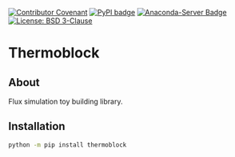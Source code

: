 [![Contributor Covenant](https://img.shields.io/badge/Contributor%20Covenant-2.1-4baaaa.svg)](CODE_OF_CONDUCT.md)
[![PyPI badge](http://img.shields.io/pypi/v/thermoblock.svg)](https://pypi.python.org/pypi/thermoblock)
[![Anaconda-Server Badge](https://anaconda.org/physicscore/thermoblock/badges/version.svg)](https://anaconda.org/physicscore/thermoblock)
[![License: BSD 3-Clause](https://img.shields.io/badge/License-BSD%203--Clause-blue.svg)](LICENSE)

# Thermoblock

## About

Flux simulation toy building library.

## Installation

```sh
python -m pip install thermoblock
```


<!-- # Legacy Alart‼️
This repository is being renovated...! 🚧👷‍♂️ Coming soon!

# What can I do with this?

This program is for simulating the heat flux of solid stuff or any stuff...
It can be used for any material if the user updates some information of new material and make a form by an equation.
Users may calculate any flux if they modify the formula in the main module containing the physical engine.

You can adjust specific heat conductivity capacity and density to the material u made in the program. (or another physical character u need.)

The basic materials are iron and copper. Users can use the information of those two material. And User can add other information needed for simulation by the UI, or just typing in the program.


# Physical Idea of the Program.
The main idea is to split the solid into blocks like toy blocks 🧱 and calculate the flux between the blocks.

The calculating mechanism is defined as a method in the 'RObject' class which is the solid object consisting of the blocks.

The 'block' object is the unit object of the solid like a Lego block, each block in the solid has its own index.

So 'block' should have indices (a set of indexes in 3 dimensions) and the solid stuff, 'RObject' has a set of indices.
Users can make any object by equation of the object in 3D rectangular coordinates.
  **(I'm making the circular and spherical coordinate system too.)

The copper stick and the iron stick sample object are also in the main module, so the user can just try making it by command line with
```
  from mainmodule import *
  a = iron stick();
```
The sample object is just like an experiment material, which I used in the 'general physics experiment class' at my school.

# Setting up the environment

program language: python /
required module: numpy, vpython, tkinter

There is a `setup.sh` shell script for setting up the environment. I don't recommend this program for window user because it is very annoying to use vpython with window. 윈도우 극혐...
But there are many easy way to run the linux os in the window so user would be better to run the program in that way.

# Development progress situation

### List of functions I want to add to the program.
- multi-process (most important, since the process is too slow now...)
- fantastic UI
- equation editor

### UI
- user can choose the environment either 'open' or 'close'.
- there are two example simulations
      setting one end of the metal stick at 100℃ and one end of the metal stick, 0℃  and the other part is 20℃ .
- the UI is not working properly...

# Developer
It was just my homework in the visual physics course at my school...
My e-mail address is 'luysunyoung9@gmail.com'.
I'm studying at the dept. of physics at the University of Seoul. -->
